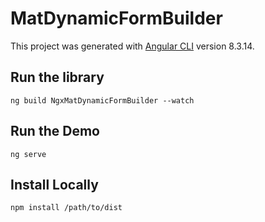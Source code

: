 # MatDynamicFormBuilder

This project was generated with [Angular CLI](https://github.com/angular/angular-cli) version 8.3.14.

## Run the library

`ng build NgxMatDynamicFormBuilder --watch`

## Run the Demo

`ng serve`

## Install Locally

`npm install /path/to/dist`
